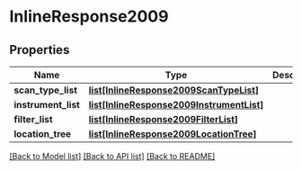# InlineResponse2009

## Properties
Name | Type | Description | Notes
------------ | ------------- | ------------- | -------------
**scan_type_list** | [**list[InlineResponse2009ScanTypeList]**](InlineResponse2009ScanTypeList.md) |  | [optional] 
**instrument_list** | [**list[InlineResponse2009InstrumentList]**](InlineResponse2009InstrumentList.md) |  | [optional] 
**filter_list** | [**list[InlineResponse2009FilterList]**](InlineResponse2009FilterList.md) |  | [optional] 
**location_tree** | [**list[InlineResponse2009LocationTree]**](InlineResponse2009LocationTree.md) |  | [optional] 

[[Back to Model list]](../README.md#documentation-for-models) [[Back to API list]](../README.md#documentation-for-api-endpoints) [[Back to README]](../README.md)



